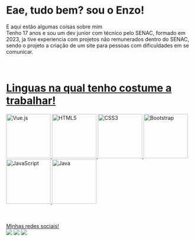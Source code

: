 # Eae, tudo bem? sou o Enzo!
E aqui estão algumas coisas sobre mim
<br> Tenho 17 anos e sou um dev junior com técnico pelo SENAC, formado em 2023, ja tive experiencia com projetos não remunerados dentro do SENAC, sendo o projeto a criação de um site para pessoas com dificuldades em se comunicar.  </br>

<table>
  <a href="https://github.com/Enzoca1">


# <br>Linguas na qual tenho costume a trabalhar!</br>

  <img src="https://img.icons8.com/color/2x/vue-js.png" width="120" alt="Vue.js">
  <img src="https://img.icons8.com/color/2x/html-5.png" width="120" alt="HTML5">
  <img src="https://img.icons8.com/color/2x/css3.png" width="120" alt="CSS3">
  <img src="https://img.icons8.com/color/2x/bootstrap.png" width="120" alt="Bootstrap">
  <img src="https://img.icons8.com/nolan/2x/javascript.png" width="120" alt="JavaScript">
  <img src="https://img.icons8.com/icon/2572/java" width="120" alt="Java">

</table>
 <br> Minhas redes sociais! </br> 
<div> 
  <a href="https://www.instagram.com/enzo.trivellato/" target="_blank"><img src="https://img.shields.io/badge/-Instagram-%23E4405F?style=for-the-badge&logo=instagram&logoColor=white" target="_blank"></a>
  <a href = "mailto: enzo.trivellato@hotmail.com"><img src="https://img.shields.io/badge/-Gmail-%23333?style=for-the-badge&logo=gmail&logoColor=white" target="_blank"></a>
  <a href="https://www.linkedin.com/in/enzo-trivellato-b5090727a/" target="_blank"><img src="https://img.shields.io/badge/-LinkedIn-%230077B5?style=for-the-badge&logo=linkedin&logoColor=white" target="_blank"></a> 
</div>

